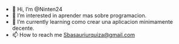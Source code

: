 - 👋 Hi, I’m @Ninten24
- 👀 I’m interested in  aprender mas sobre programacion.
- 🌱 I’m currently learning  como  crear una aplicacion minimamente decente.
- 📫 How to reach me  Sbasauriurquiza@gmail.com

<!---
No tengo mucha experiencia pero estoy aprendiendo poco a poco
--->
